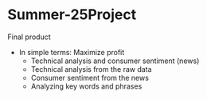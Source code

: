 # Summer-25Project
Final product
  - In simple terms: Maximize profit 
    - Technical analysis and consumer sentiment (news)
    - Technical analysis from the raw data
    - Consumer sentiment from the news
    - Analyzing key words and phrases
